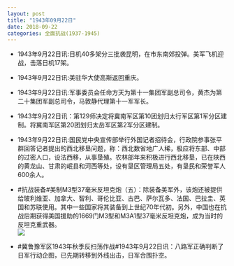 ```yaml
---
layout: post
title: "1943年09月22日"
date: 2018-09-22
categories: 全面抗战(1937-1945)
---
```


<meta name="referrer" content="no-referrer" />

- 1943年9月22日讯:日机40多架分三批袭昆明，在市东南郊投弹。美军飞机迎战，击落日机17架。 

- 1943年9月22日讯:美驻华大使高斯返回重庆。 

- 1943年9月22日讯:军事委员会任命方天为第十一集团军副总司令，黄杰为第二十集团军副总司令，马敦静代理第十一军军长。 

- 1943年9月22日讯：第129师决定将冀南军区第10团划归太行军区第1军分区建制。将冀南军区第20团划归太岳军区第2军分区建制。 

- 1943年9月22日讯:国民党中央宣传部举行外国记者招待会，行政院参事张平群回答记者提出的西北移垦问题，称：西北数省地广人稀，极应将东部、中部的过密人口，设法西移，从事垦殖。农林部年来积极进行西北移垦，已在陕西的黄龙山、甘肃的岷县和河西等处，设有垦区管理局五处，有垦民和荣誉军人600余人。 

- #抗战装备#美制M3型37毫米反坦克炮（五）：除装备美军外，该炮还被提供给玻利维亚、加拿大、智利、哥伦比亚、古巴、萨尔瓦多、法国、巴拉圭、英国和苏联使用。其中一些国家将其装备到上世纪70年代初。另外，中国也在抗战后期获得美国援助的1669门M3型和M3A1型37毫米反坦克炮，成为当时的反坦克重武器。 <br/><img src="https://wx4.sinaimg.cn/large/aca367d8ly1fvi36ot1e6j20g40u647t.jpg" />

- #冀鲁豫军区1943年秋季反扫荡作战#1943年9月22日讯：八路军正确判断了日军行动企图，已先期转移到外线出击，日军合围扑空。 

